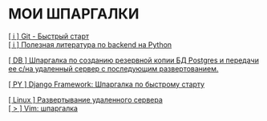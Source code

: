 # МОИ ШПАРГАЛКИ

[[ i ] Git - Быстрый старт](https://github.com/stalker24rus/yablog/blob/main/articles/release/i-git.md)  
[[ i ] Полезная литература по backend на Python](https://github.com/stalker24rus/yablog/blob/main/articles/release/i-py-poleznaya-literatura-backend.md)

[[ DB ] Шпаргалка по созданию резервной копии БД Postgres и передачи ее с/на удаленный сервер с последующим развертованием.](https://github.com/stalker24rus/yablog/blob/main/articles/release/pg-sozdanie-bekapa-i-perenos-postgres-shpargalka.md)  

[[ PY ] Django Framework: Шпаргалка по быстрому старту](https://github.com/stalker24rus/yablog/blob/main/articles/release/py-django-shpargalka-po-bystromu-startu.md) 

[[ Linux ] Развертывание удаленного сервера](https://github.com/stalker24rus/yablog/blob/main/articles/release/sozdanie-i-nastoservera.md)  
[[ > ] Vim: шпаргалка](https://github.com/stalker24rus/yablog/blob/main/articles/release/vim-spargalka.md)  
